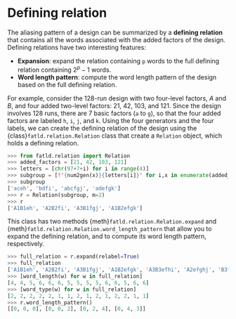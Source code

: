 # Defining relation

The aliasing pattern of a design can be summarized by a **defining relation** that contains all the words associated with the added factors of the design.
Defining relations have two interesting features:

- **Expansion**: expand the relation containing `p` words to the full defining relation containing $2^{p}-1$ words.
- **Word length pattern**: compute the word length pattern of the design based on the full defining relation.

For example, consider the 128-run design with two four-level factors, $A$ and $B$, and four added two-level factors: 21, 42, 103, and 121.
Since the design involves 128 runs, there are 7 basic factors (`a` to `g`), so that the four added factors are labeled `h`, `i`, `j`, and `k`.
Using the four generators and the four labels, we can create the defining relation of the design using the {class}`fatld.relation.Relation` class that create a `Relation` object, which holds a defining relation.

```python
>>> from fatld.relation import Relation
>>> added_factors = [21, 42, 103, 121]
>>> letters = [chr(97+7+i) for i in range(4)]
>>> subgroup = [f"{num2gen(x)}{letters[i]}" for i,x in enumerate(added_factors)]
>>> subgroup
['aceh', 'bdfi', 'abcfgj', 'adefgk']
>>> r = Relation(subgroup, m=2)
>>> r
['A1B1eh', 'A2B2fi', 'A3B1fgj', 'A1B2efgk']
```

This class has two methods {meth}`fatld.relation.Relation.expand` and {meth}`fatld.relation.Relation.word_length_pattern` that allow you to expand the defining relation, and to compute its word length pattern, respectively.

```python
>>> full_relation = r.expand(relabel=True)
>>> full_relation
['A1B1eh', 'A2B2fi', 'A3B1fgj', 'A1B2efgk', 'A3B3efhi', 'A2efghj', 'B3fghk', 'A1B3gij', 'A3egik', 'A2B3ejk', 'B2eghij', 'A2B1ghik', 'A3B2hjk', 'B1efijk', 'A1fhijk']
>>> [word_length(w) for w in full_relation]
[4, 4, 5, 6, 6, 6, 5, 5, 5, 5, 6, 6, 5, 6, 6]
>>> [word_type(w) for w in full_relation]
[2, 2, 2, 2, 2, 1, 1, 2, 1, 2, 1, 2, 2, 1, 1]
>>> r.word_length_pattern()
[[0, 0, 0], [0, 0, 2], [0, 2, 4], [0, 4, 3]]
```
